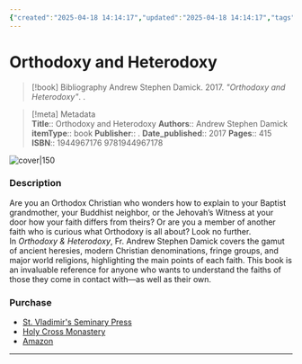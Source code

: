 ```yaml
---
{"created":"2025-04-18 14:14:17","updated":"2025-04-18 14:14:17","tags":["book"],"dg-publish":true,"dg-hide":true,"permalink":"/western-christianity/orthodoxy-and-heterodoxy-fr-andrew-stephen-damick/","hide":true,"dgPassFrontmatter":true,"noteIcon":""}
---
```


# Orthodoxy and Heterodoxy

> [!book] Bibliography
> Andrew Stephen Damick. 2017. *"Orthodoxy and Heterodoxy"*. .

>[!meta] Metadata  
> **Title**:: Orthodoxy and Heterodoxy
>**Authors**:: Andrew Stephen Damick
>**itemType**:: book
>**Publisher**:: .
>**Date_published**:: 2017
>**Pages**:: 415
>**ISBN**:: 1944967176 9781944967178 

![cover|150](http://books.google.com/books/content?id=ie2tswEACAAJ&printsec=frontcover&img=1&zoom=1&source=gbs_api)

### Description
Are you an Orthodox Christian who wonders how to explain to your Baptist grandmother, your Buddhist neighbor, or the Jehovah’s Witness at your door how your faith differs from theirs? Or are you a member of another faith who is curious what Orthodoxy is all about? Look no further. In _Orthodoxy & Heterodoxy_, Fr. Andrew Stephen Damick covers the gamut of ancient heresies, modern Christian denominations, fringe groups, and major world religions, highlighting the main points of each faith. This book is an invaluable reference for anyone who wants to understand the faiths of those they come in contact with—as well as their own.

### Purchase
- [St. Vladimir's Seminary Press](https://svspress.com/orthodoxy-and-heterodoxy-finding-the-way-to-christ-in-a-complicated-religious-landscape-2017-edition/)
- [Holy Cross Monastery](https://www.holycross.org/products/orthodoxy-and-heterodoxy)
- [Amazon](https://amzn.to/4ijqHe9)


___
